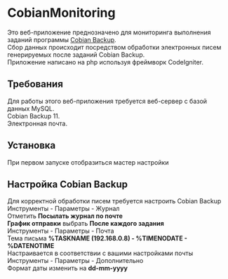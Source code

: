 # CobianMonitoring
Это веб-приложение преднозначено для мониторинга выполнения заданий программы [Cobian Backup](http://cobiansoft.com).<br>
Сбор данных происходит посредством обработки электронных писем генерируемых после заданий Cobian Backup.<br>
Приложение написано на php используя фреймворк CodeIgniter.
## Требования
Для работы этого веб-приложения требуется веб-сервер с базой данных MySQL.<br>
Cobian Backup 11.<br>
Электронная почта.<br>
## Установка
При первом запуске отобразиться мастер настройки<br>
## Настройка Cobian Backup
Для корректной обработки писем требуется настроить Cobian Backup<br>
Инструменты - Параметры - Журнал<br>
	Отметить **Посылать журнал по почте**<br>
	**График отправки** выбрать **После каждого задания**<br>
Инструменты - Параметры - Почта<br>
	Тема письма **%TASKNAME (192.168.0.8) - %TIMENODATE - %DATENOTIME**<br>
	Настраивается в соответствии с вашими настройками почты<br>
Инструменты - Параметры - Дополнительно<br>
	Формат даты изменить на **dd-mm-yyyy**<br>
